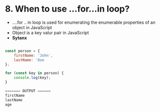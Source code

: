 # 8. When to use <b> ...for...in </b> loop? #
- ....for .. in loop is used for enumerating the enumerable properties of an object in JavaScript
- Object is a key valur pair in JavaScript
- <b> Sytanx </b>

```js

const person = {
    firstName: 'John',
    lastName: 'Doe
};

for (const key in person) {
    console.log(key);
}

======= OUTPUT ======
firstName
lastName
age

```

